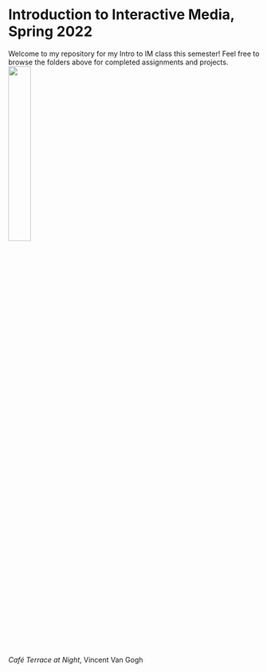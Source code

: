 # Introduction to Interactive Media, Spring 2022
Welcome to my repository for my Intro to IM class this semester! Feel free to browse the folders above for completed assignments and projects.
<img src="https://wallpaperaccess.com/full/4863154.jpg" width=30% height=30%>

*Café Terrace at Night*, Vincent Van Gogh
